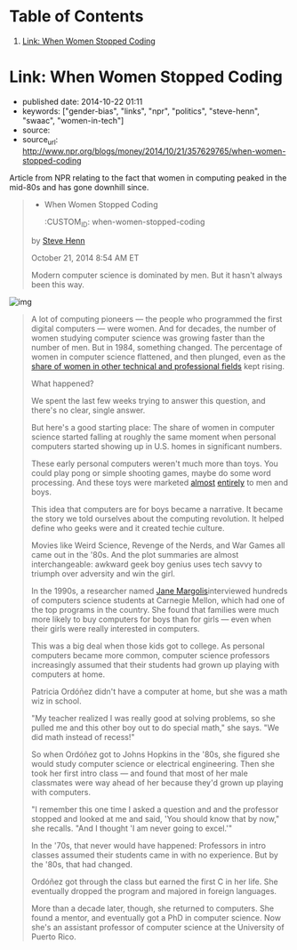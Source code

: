 
# Table of Contents

1.  [Link: When Women Stopped Coding](#link-when-women-stopped-coding)


<a id="link-when-women-stopped-coding"></a>

# Link: When Women Stopped Coding

-   published date: 2014-10-22 01:11
-   keywords: ["gender-bias", "links", "npr", "politics", "steve-henn", "swaac", "women-in-tech"]
-   source:
-   source<sub>url</sub>: <http://www.npr.org/blogs/money/2014/10/21/357629765/when-women-stopped-coding>

Article from NPR relating to the fact that women in computing peaked in the mid-80s and has gone downhill since.

> -   When Women Stopped Coding
>     
>     :CUSTOM<sub>ID</sub>: when-women-stopped-coding
> 
> by [Steve Henn](http://www.npr.org/people/336939601/steve-henn)
> 
> October 21, 2014 8:54 AM ET
> 
> Modern computer science is dominated by men. But it hasn't always been this way.

![img](http://tt.imageshare.s3.amazonaws.com/blog/graphics/percent-of-women-majors-by-field.png "What Happened to Women In Computer Science?")

> A lot of computing pioneers &#x2014; the people who programmed the first digital computers &#x2014; were women. And for decades, the number of women studying computer science was growing faster than the number of men. But in 1984, something changed. The percentage of women in computer science flattened, and then plunged, even as the [share of women in other technical and professional fields](http://www.nsf.gov/statistics/nsf13327/content.cfm?pub_id=4266&id=2) kept rising.
> 
> What happened?
> 
> We spent the last few weeks trying to answer this question, and there's no clear, single answer.
> 
> But here's a good starting place: The share of women in computer science started falling at roughly the same moment when personal computers started showing up in U.S. homes in significant numbers.
> 
> These early personal computers weren't much more than toys. You could play pong or simple shooting games, maybe do some word processing. And these toys were marketed [almost](https://www.youtube.com/watch?v=1CDkHs4lzUo) [entirely](https://www.youtube.com/watch?v=rxNjx_VWJ8U) to men and boys.
> 
> This idea that computers are for boys became a narrative. It became the story we told ourselves about the computing revolution. It helped define who geeks were and it created techie culture.
> 
> Movies like Weird Science, Revenge of the Nerds, and War Games all came out in the '80s. And the plot summaries are almost interchangeable: awkward geek boy genius uses tech savvy to triumph over adversity and win the girl.
> 
> In the 1990s, a researcher named [Jane Margolis](http://gseis.ucla.edu/directory/jane-margolis/)interviewed hundreds of computers science students at Carnegie Mellon, which had one of the top programs in the country. She found that families were much more likely to buy computers for boys than for girls &#x2014; even when their girls were really interested in computers.
> 
> This was a big deal when those kids got to college. As personal computers became more common, computer science professors increasingly assumed that their students had grown up playing with computers at home.
> 
> Patricia Ordóñez didn't have a computer at home, but she was a math wiz in school.
> 
> "My teacher realized I was really good at solving problems, so she pulled me and this other boy out to do special math," she says. "We did math instead of recess!"
> 
> So when Ordóñez got to Johns Hopkins in the '80s, she figured she would study computer science or electrical engineering. Then she took her first intro class &#x2014; and found that most of her male classmates were way ahead of her because they'd grown up playing with computers.
> 
> "I remember this one time I asked a question and and the professor stopped and looked at me and said, 'You should know that by now," she recalls. "And I thought 'I am never going to excel.'"
> 
> In the '70s, that never would have happened: Professors in intro classes assumed their students came in with no experience. But by the '80s, that had changed.
> 
> Ordóñez got through the class but earned the first C in her life. She eventually dropped the program and majored in foreign languages.
> 
> More than a decade later, though, she returned to computers. She found a mentor, and eventually got a PhD in computer science. Now she's an assistant professor of computer science at the University of Puerto Rico.

